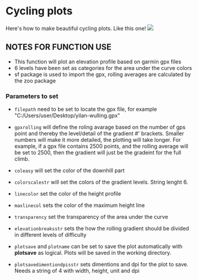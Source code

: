 # Cycling plots
Here's how to make beautiful cycling plots. Like this one!
<img src="https://github.com/EPdeJ/cyclingplots/blob/main/Yilan-Wulling.png">


## NOTES FOR FUNCTION USE
 
- This function will plot an elevation profile based on garmin gpx files
- 6 levels have been set as categories for the area under the curve colors
- sf package is used to import the gpx, rolling averages are calculated by the zoo package
 
### Parameters to set
- `filepath` need to be set to locate the gpx file, for example "C:/Users/user/Desktop/yilan-wulling.gpx"

- `gpxrolling` will define the roling avarage based on the number of gps point and thereby the level/detail of the gradient #' brackets. Smaller numbers will  make it more detailed, the plotting will take longer. For example, if a gpx file contains 2500 points, and the rolling average will be set to 2500, then the gradient will just be the gradeint for the full climb.

- `coleasy` will set the color of the downhill part
- `colorscalestr` will set the colors of the gradient levels. String lenght 6.
- `linecolor` set the color of the height profile
- `maxlinecol` sets the color of the maximum height line 
- `transparency` set the transparency of the area under the curve
- `elevationbreaksstr` sets the how the rolling gradient should be divided in different levels of difficulty
- `plotsave` and `plotname` can be set to save the plot automatically with **plotsave** as logical. Plots will be saved in the working directory.
- `plotsavedimentiondpisstr` sets dimentions and dpi for the plot to save. Needs a string of 4 with width, height, unit and dpi
